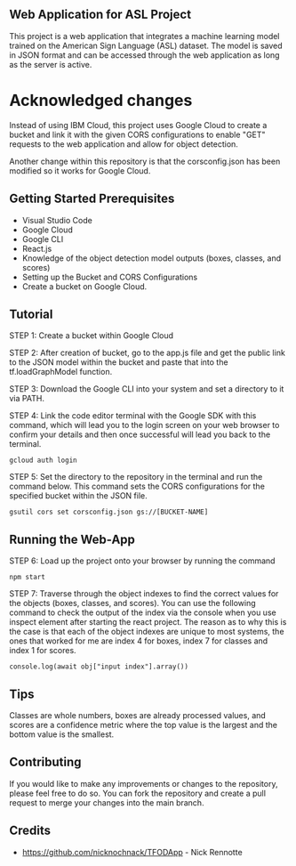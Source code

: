 ## Web Application for ASL Project
This project is a web application that integrates a machine learning model trained on the American Sign Language (ASL) dataset. The model is saved in JSON format and can be accessed through the web application as long as the server is active.

# Acknowledged changes
Instead of using IBM Cloud, this project uses Google Cloud to create a bucket and link it with the given CORS configurations to enable "GET" requests to the web application and allow for object detection.

Another change within this repository is that the corsconfig.json has been modified so it works for Google Cloud.

## Getting Started Prerequisites
- Visual Studio Code
- Google Cloud 
- Google CLI 
- React.js 
- Knowledge of the object detection model outputs (boxes, classes, and scores)
- Setting up the Bucket and CORS Configurations
- Create a bucket on Google Cloud.

## Tutorial
STEP 1: Create a bucket within Google Cloud

STEP 2: After creation of bucket, go to the app.js file and get the public link to the JSON model within the bucket and paste that into the tf.loadGraphModel function.

STEP 3: Download the Google CLI into your system and set a directory to it via PATH.


STEP 4: Link the code editor terminal with the Google SDK with this command, which will lead you to the login screen on your web browser to confirm your details and then once successful will lead you back to the terminal.

```gcloud auth login ```

STEP 5: Set the directory to the repository in the terminal and run the command below. This command sets the CORS configurations for the specified bucket within the JSON file.

```gsutil cors set corsconfig.json gs://[BUCKET-NAME]```


## Running the Web-App
STEP 6: Load up the project onto your browser by running the command

```npm start ```


STEP 7: Traverse through the object indexes to find the correct values for the objects (boxes, classes, and scores). You can use the following command to check the output of the index via the console when you use inspect element after starting the react project. The reason as to why this is the case is that each of the object indexes are unique to most systems, the ones that worked for me are index 4 for boxes, index 7 for classes and index 1 for scores.

``` console.log(await obj["input index"].array()) ```

## Tips
Classes are whole numbers, boxes are already processed values, and scores are a confidence metric where the top value is the largest and the bottom value is the smallest.

## Contributing
If you would like to make any improvements or changes to the repository, please feel free to do so. You can fork the repository and create a pull request to merge your changes into the main branch.

## Credits
- https://github.com/nicknochnack/TFODApp - Nick Rennotte
